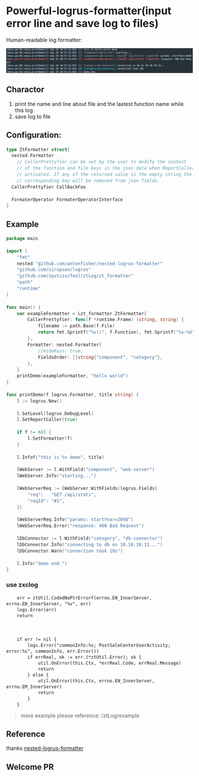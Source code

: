 
# Powerful-logrus-formatter(input error line and save log to files)


Human-readable log formatter:

![Screenshot](https://github.com/zput/myPicLib/raw/master/GO/github/log.demo.png)


## Charactor

1. print the name and line about file and the lastest function name while this log
2. save log to file


## Configuration:

```go
type ZtFormatter struct{
  nested.Formatter
    // CallerPrettyfier can be set by the user to modify the content
    // of the function and file keys in the json data when ReportCaller is
    // activated. If any of the returned value is the empty string the
    // corresponding key will be removed from json fields.
  CallerPrettyfier CallBackFoo

  FormaterOperator FormaterOperatorInterface
}

```

## Example

```go
package main

import (
	"fmt"
	nested "github.com/antonfisher/nested-logrus-formatter"
	"github.com/sirupsen/logrus"
	"github.com/zput/zxcTool/ztLog/zt_formatter"
	"path"
	"runtime"
)

func main() {
	var exampleFormatter = &zt_formatter.ZtFormatter{
		CallerPrettyfier: func(f *runtime.Frame) (string, string) {
			filename := path.Base(f.File)
			return fmt.Sprintf("%s()", f.Function), fmt.Sprintf("%s:%d", filename, f.Line)
		},
		Formatter: nested.Formatter{
			//HideKeys: true,
			FieldsOrder: []string{"component", "category"},
		},
	}
	printDemo(exampleFormatter, "hello world")
}

func printDemo(f logrus.Formatter, title string) {
	l := logrus.New()

	l.SetLevel(logrus.DebugLevel)
	l.SetReportCaller(true)

	if f != nil {
		l.SetFormatter(f)
	}

	l.Infof("this is %v demo", title)

	lWebServer := l.WithField("component", "web-server")
	lWebServer.Info("starting...")

	lWebServerReq := lWebServer.WithFields(logrus.Fields{
		"req":   "GET /api/stats",
		"reqId": "#1",
	})

	lWebServerReq.Info("params: startYear=2048")
	lWebServerReq.Error("response: 400 Bad Request")

	lDbConnector := l.WithField("category", "db-connector")
	lDbConnector.Info("connecting to db on 10.10.10.13...")
	lDbConnector.Warn("connection took 10s")

	l.Info("demo end.")
}

```

### use zxclog

```
	err = ztUtil.CodedNoPtrErrorf(errno.EN_InnerServer, errno.EN_InnerServer, "%v", err)
	logs.Error(err)
	return



	if err != nil {
		logs.Error("commonInfo:%s; PostSaleCenterUserActivity; error:%s", commonInfo, err.Error())
		if errReal, ok := err.(*ztUtil.Error); ok {
			util.OnError(this.Ctx, *errReal.Code, errReal.Message)
			return
		} else {
			util.OnError(this.Ctx, errno.EN_InnerServer, errno.EM_InnerServer)
			return
		}
	}
```


> more example please reference: /ztLog/example



## Reference 

thanks [nested-logrus-formatter](https://github.com/antonfisher/nested-logrus-formatter)

## Welcome PR


<!---
[![Build Status](https://travis-ci.org/antonfisher/nested-logrus-formatter.svg?branch=master)](https://travis-ci.org/antonfisher/nested-logrus-formatter)
[![Go Report Card](https://goreportcard.com/badge/github.com/antonfisher/nested-logrus-formatter)](https://goreportcard.com/report/github.com/antonfisher/nested-logrus-formatter)
[![GoDoc](https://godoc.org/github.com/antonfisher/nested-logrus-formatter?status.svg)](https://godoc.org/github.com/antonfisher/nested-logrus-formatter)
-->


